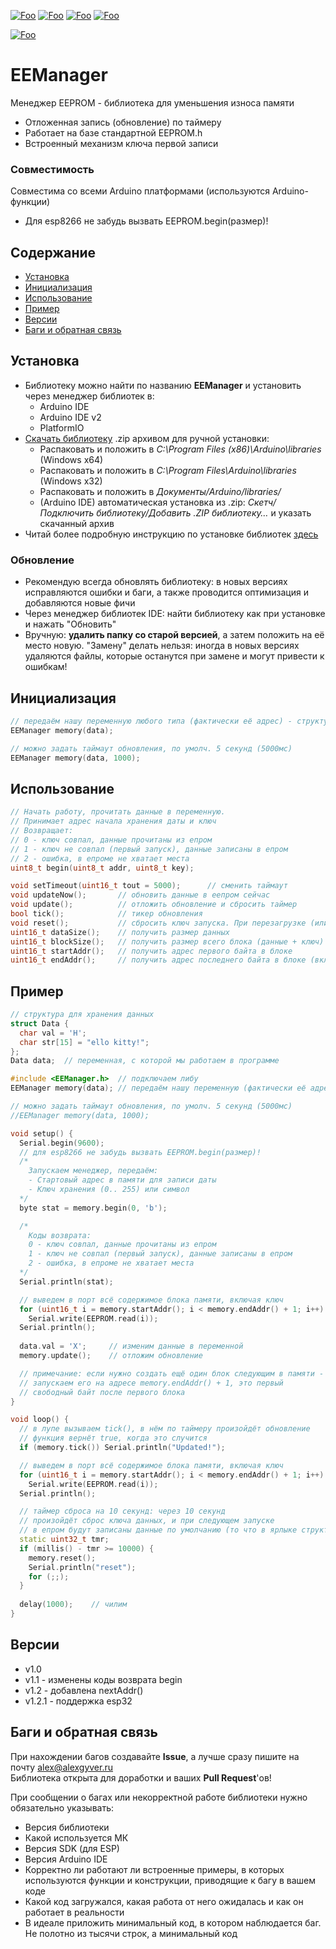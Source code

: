 [![Foo](https://img.shields.io/badge/Version-1.2.1-brightgreen.svg?style=flat-square)](#versions)
[![Foo](https://img.shields.io/badge/Website-AlexGyver.ru-blue.svg?style=flat-square)](https://alexgyver.ru/)
[![Foo](https://img.shields.io/badge/%E2%82%BD$%E2%82%AC%20%D0%9D%D0%B0%20%D0%BF%D0%B8%D0%B2%D0%BE-%D1%81%20%D1%80%D1%8B%D0%B1%D0%BA%D0%BE%D0%B9-orange.svg?style=flat-square)](https://alexgyver.ru/support_alex/)
[![Foo](https://img.shields.io/badge/README-ENGLISH-brightgreen.svg?style=flat-square)](https://github-com.translate.goog/GyverLibs/EEManager?_x_tr_sl=ru&_x_tr_tl=en)  

[![Foo](https://img.shields.io/badge/ПОДПИСАТЬСЯ-НА%20ОБНОВЛЕНИЯ-brightgreen.svg?style=social&logo=telegram&color=blue)](https://t.me/GyverLibs)


# EEManager
Менеджер EEPROM - библиотека для уменьшения износа памяти
- Отложенная запись (обновление) по таймеру
- Работает на базе стандартной EEPROM.h
- Встроенный механизм ключа первой записи

### Совместимость
Совместима со всеми Arduino платформами (используются Arduino-функции)
- Для esp8266 не забудь вызвать EEPROM.begin(размер)!

## Содержание
- [Установка](#install)
- [Инициализация](#init)
- [Использование](#usage)
- [Пример](#example)
- [Версии](#versions)
- [Баги и обратная связь](#feedback)

<a id="install"></a>
## Установка
- Библиотеку можно найти по названию **EEManager** и установить через менеджер библиотек в:
    - Arduino IDE
    - Arduino IDE v2
    - PlatformIO
- [Скачать библиотеку](https://github.com/GyverLibs/EEManager/archive/refs/heads/main.zip) .zip архивом для ручной установки:
    - Распаковать и положить в *C:\Program Files (x86)\Arduino\libraries* (Windows x64)
    - Распаковать и положить в *C:\Program Files\Arduino\libraries* (Windows x32)
    - Распаковать и положить в *Документы/Arduino/libraries/*
    - (Arduino IDE) автоматическая установка из .zip: *Скетч/Подключить библиотеку/Добавить .ZIP библиотеку…* и указать скачанный архив
- Читай более подробную инструкцию по установке библиотек [здесь](https://alexgyver.ru/arduino-first/#%D0%A3%D1%81%D1%82%D0%B0%D0%BD%D0%BE%D0%B2%D0%BA%D0%B0_%D0%B1%D0%B8%D0%B1%D0%BB%D0%B8%D0%BE%D1%82%D0%B5%D0%BA)
### Обновление
- Рекомендую всегда обновлять библиотеку: в новых версиях исправляются ошибки и баги, а также проводится оптимизация и добавляются новые фичи
- Через менеджер библиотек IDE: найти библиотеку как при установке и нажать "Обновить"
- Вручную: **удалить папку со старой версией**, а затем положить на её место новую. "Замену" делать нельзя: иногда в новых версиях удаляются файлы, которые останутся при замене и могут привести к ошибкам!


<a id="init"></a>
## Инициализация
```cpp
// передаём нашу переменную любого типа (фактически её адрес) - структура, массив, что угодно
EEManager memory(data);

// можно задать таймаут обновления, по умолч. 5 секунд (5000мс)
EEManager memory(data, 1000);
```

<a id="usage"></a>
## Использование
```cpp
// Начать работу, прочитать данные в переменную. 
// Принимает адрес начала хранения даты и ключ
// Возвращает:
// 0 - ключ совпал, данные прочитаны из епром
// 1 - ключ не совпал (первый запуск), данные записаны в епром
// 2 - ошибка, в епроме не хватает места
uint8_t begin(uint8_t addr, uint8_t key);

void setTimeout(uint16_t tout = 5000);      // сменить таймаут
void updateNow();       // обновить данные в еепром сейчас
void update();          // отложить обновление и сбросить таймер
bool tick();            // тикер обновления
void reset();           // сбросить ключ запуска. При перезагрузке (или вызове begin) запишутся стандартные данные 
uint16_t dataSize();    // получить размер данных
uint16_t blockSize();   // получить размер всего блока (данные + ключ)
uint16_t startAddr();   // получить адрес первого байта в блоке
uint16_t endAddr();     // получить адрес последнего байта в блоке (включая ключ)
```

<a id="example"></a>
## Пример
```cpp
// структура для хранения данных
struct Data {
  char val = 'H';
  char str[15] = "ello kitty!";
};
Data data;  // переменная, с которой мы работаем в программе

#include <EEManager.h>  // подключаем либу
EEManager memory(data); // передаём нашу переменную (фактически её адрес)

// можно задать таймаут обновления, по умолч. 5 секунд (5000мс)
//EEManager memory(data, 1000);

void setup() {
  Serial.begin(9600);
  // для esp8266 не забудь вызвать EEPROM.begin(размер)!
  /*
    Запускаем менеджер, передаём:
    - Стартовый адрес в памяти для записи даты
    - Ключ хранения (0.. 255) или символ
  */
  byte stat = memory.begin(0, 'b');

  /*
    Коды возврата:
    0 - ключ совпал, данные прочитаны из епром
    1 - ключ не совпал (первый запуск), данные записаны в епром
    2 - ошибка, в епроме не хватает места
  */
  Serial.println(stat);

  // выведем в порт всё содержимое блока памяти, включая ключ
  for (uint16_t i = memory.startAddr(); i < memory.endAddr() + 1; i++)
    Serial.write(EEPROM.read(i));
  Serial.println();
  
  data.val = 'X';     // изменим данные в переменной
  memory.update();    // отложим обновление

  // примечание: если нужно создать ещё один блок следующим в памяти -
  // запускаем его на адресе memory.endAddr() + 1, это первый
  // свободный байт после первого блока
}

void loop() {
  // в лупе вызываем tick(), в нём по таймеру произойдёт обновление
  // функция вернёт true, когда это случится
  if (memory.tick()) Serial.println("Updated!");

  // выведем в порт всё содержимое блока памяти, включая ключ
  for (uint16_t i = memory.startAddr(); i < memory.endAddr() + 1; i++)
    Serial.write(EEPROM.read(i));
  Serial.println();

  // таймер сброса на 10 секунд: через 10 секунд
  // произойдёт сброс ключа данных, и при следующем запуске
  // в епром будут записаны данные по умолчанию (то что в ярлыке структуры)
  static uint32_t tmr;
  if (millis() - tmr >= 10000) {
    memory.reset();
    Serial.println("reset");
    for (;;);
  }
  
  delay(1000);    // чилим
}
```

<a id="versions"></a>
## Версии
- v1.0
- v1.1 - изменены коды возврата begin
- v1.2 - добавлена nextAddr()
- v1.2.1 - поддержка esp32

<a id="feedback"></a>
## Баги и обратная связь
При нахождении багов создавайте **Issue**, а лучше сразу пишите на почту [alex@alexgyver.ru](mailto:alex@alexgyver.ru)  
Библиотека открыта для доработки и ваших **Pull Request**'ов!


При сообщении о багах или некорректной работе библиотеки нужно обязательно указывать:
- Версия библиотеки
- Какой используется МК
- Версия SDK (для ESP)
- Версия Arduino IDE
- Корректно ли работают ли встроенные примеры, в которых используются функции и конструкции, приводящие к багу в вашем коде
- Какой код загружался, какая работа от него ожидалась и как он работает в реальности
- В идеале приложить минимальный код, в котором наблюдается баг. Не полотно из тысячи строк, а минимальный код
